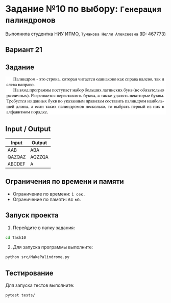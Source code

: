 # Задание №10 по выбору: `Генерация палиндромов`
Выполнила студентка НИУ ИТМО, `Туманова Нелли Алексеевна` (ID: 467773)

## Вариант 21

## Задание 
![img.png](task.png)

## Input / Output 

| Input  | Output |
|--------|--------|
| AAB    | ABA    |
| QAZQAZ | AQZZQA |
| ABCDEF | A      |

## Ограничения по времени и памяти

- Ограничение по времени: `1 сек.`
- Ограничение по памяти: `64 мб.`


## Запуск проекта
1. Перейдите в папку задания:
```bash
cd Task10
```

2. Для запуска программы выполните:
```bash
python src/MakePalindrome.py
```

## Тестирование
Для запуска тестов выполните:
```bash
pytest tests/
```
